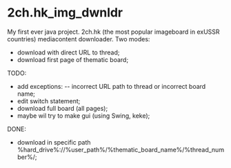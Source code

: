 # 2ch.hk_img_dwnldr

My first ever java project.
2ch.hk (the most popular imageboard in exUSSR countries) mediacontent downloader.
Two modes:
- download with direct URL to thread;
- download first page of thematic board;

TODO:
- add exceptions:
	-- incorrect URL path to thread or incorrect board name;
- edit switch statement;
- download full board (all pages);
- maybe wil try to make gui (using Swing, keke);

DONE:
- download in specific path %hard_drive%://%user_path%/%thematic_board_name%/%thread_number%/;
